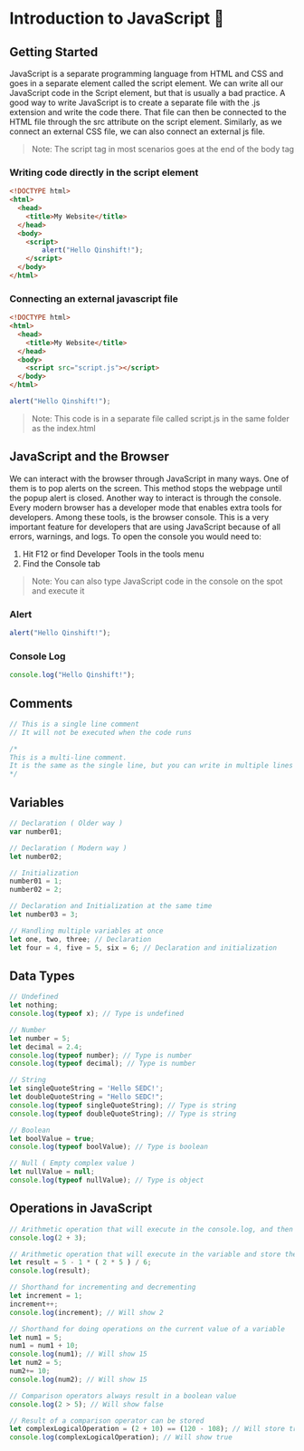 # Introduction to JavaScript 👋

## Getting Started

JavaScript is a separate programming language from HTML and CSS and goes in a separate element called the script element. We can write all our JavaScript code in the Script element, but that is usually a bad practice. A good way to write JavaScript is to create a separate file with the .js extension and write the code there. That file can then be connected to the HTML file through the src attribute on the script element. Similarly, as we connect an external CSS file, we can also connect an external js file.
> Note: The script tag in most scenarios goes at the end of the body tag

### Writing code directly in the script element

```html
<!DOCTYPE html>
<html>
  <head>
    <title>My Website</title>
  </head>
  <body>
    <script>
        alert("Hello Qinshift!");
    </script>
  </body>
</html>
```

### Connecting an external javascript file

```html
<!DOCTYPE html>
<html>
  <head>
    <title>My Website</title>
  </head>
  <body>
    <script src="script.js"></script>
  </body>
</html>
```

```js
alert("Hello Qinshift!");
```

>Note: This code is in a separate file called script.js in the same folder as the index.html

## JavaScript and the Browser

We can interact with the browser through JavaScript in many ways. One of them is to pop alerts on the screen. This method stops the webpage until the popup alert is closed. Another way to interact is through the console. Every modern browser has a developer mode that enables extra tools for developers. Among these tools, is the browser console. This is a very important feature for developers that are using JavaScript because of all errors, warnings, and logs. To open the console you would need to:

1. Hit F12 or find Developer Tools in the tools menu
2. Find the Console tab

>Note: You can also type JavaScript code in the console on the spot and execute it

### Alert

```js
alert("Hello Qinshift!");
```

### Console Log

```js
console.log("Hello Qinshift!");
```

## Comments

```js
// This is a single line comment
// It will not be executed when the code runs

/*
This is a multi-line comment.
It is the same as the single line, but you can write in multiple lines :D
*/
```

## Variables

```js
// Declaration ( Older way )
var number01;

// Declaration ( Modern way )
let number02;

// Initialization
number01 = 1;
number02 = 2;

// Declaration and Initialization at the same time
let number03 = 3;

// Handling multiple variables at once
let one, two, three; // Declaration
let four = 4, five = 5, six = 6; // Declaration and initialization
```

## Data Types

```js
// Undefined
let nothing;
console.log(typeof x); // Type is undefined

// Number
let number = 5;
let decimal = 2.4;
console.log(typeof number); // Type is number
console.log(typeof decimal); // Type is number

// String
let singleQuoteString = 'Hello SEDC!';
let doubleQuoteString = "Hello SEDC!";
console.log(typeof singleQuoteString); // Type is string
console.log(typeof doubleQuoteString); // Type is string

// Boolean
let boolValue = true;
console.log(typeof boolValue); // Type is boolean

// Null ( Empty complex value )
let nullValue = null;
console.log(typeof nullValue); // Type is object
```

## Operations in JavaScript

```js
// Arithmetic operation that will execute in the console.log, and then show the result
console.log(2 + 3);

// Arithmetic operation that will execute in the variable and store the result. After that we show the result
let result = 5 - 1 * ( 2 * 5 ) / 6;
console.log(result);

// Shorthand for incrementing and decrementing
let increment = 1;
increment++;
console.log(increment); // Will show 2

// Shorthand for doing operations on the current value of a variable
let num1 = 5;
num1 = num1 + 10;
console.log(num1); // Will show 15
let num2 = 5;
num2+= 10;
console.log(num2); // Will show 15

// Comparison operators always result in a boolean value
console.log(2 > 5); // Will show false

// Result of a comparison operator can be stored
let complexLogicalOperation = (2 + 10) == (120 - 108); // Will store true
console.log(complexLogicalOperation); // Will show true
```
